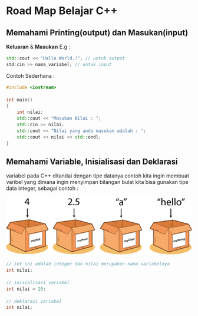# Road Map Belajar C++
## Memahami  Printing(output) dan Masukan(input)
**Keluaran** & **Masukan** E.g :
```cpp
std::cout << "Hallo World.!"; // untuk output
std:cin >> nama_variabel; // untuk input
```

Contoh Sederhana :
```cpp
#include <iostream>

int main()
{
	int nilai;
	std::cout << "Masukan Nilai : ";
	std::cin >> nilai;
	std::cout << "Nilai yang anda masukan adalah : ";
	std::cout << nilai << std::endl;
}
```

## Memahami Variable, Inisialisasi dan Deklarasi
variabel pada C++ ditandai dengan tipe datanya contoh kita ingin membuat varibel yang dimana ingin menyimpan bilangan bulat kita bisa gunakan tipe data integer, sebagai contoh : <br>

![|600](./images/variabel.png)<br>

```cpp
// int ini adalah integer dan nilai merupakan nama variabelnya
int nilai;

// inisialisasi variabel
int nilai = 20;

// deklarasi variabel
int nilai;
```


